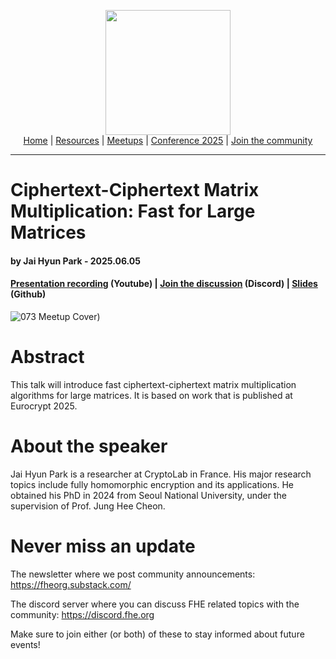 <!-- Main header navigation -->
<p align="center">
  <img width="200" src="https://user-images.githubusercontent.com/5758427/180978488-db825482-5a58-4c7c-9589-c494a6f0be04.png"><br/>
  <a href="https://fhe-org.github.io">Home</a> | <a href="https://fhe-org.github.io/resources">Resources</a> | <a href="https://fhe-org.github.io/meetups/">Meetups</a> | <a href="https://fhe-org.github.io/conferences/conference-2025/">Conference 2025</a> | <a href="https://fhe-org.github.io/community">Join the community</a>
</p>
<hr/>
<!-- /Main header navigation -->

#  Ciphertext-Ciphertext Matrix Multiplication: Fast for Large Matrices
#### by Jai Hyun Park - 2025.06.05
#### <a href="https://www.youtube.com/watch?v=ooodnjOwOgg&list=PLnbmMskCVh1chnSM8Jjy6Nk3IH6fpn7MM&index=1">Presentation recording</a> (Youtube) | <a href="https://discord.fhe.org">Join the discussion</a> (Discord) | <a href ="https://github.com/user-attachments/files/20612563/fheorg_20250605.pdf"> Slides<a/> (Github)

![073 Meetup Cover)](https://github.com/user-attachments/assets/9903c3be-099a-4489-b095-10946c66cc61)

# Abstract

This talk will introduce fast ciphertext-ciphertext matrix multiplication algorithms for large matrices. It is based on work that is published at Eurocrypt 2025. 

# About the speaker

Jai Hyun Park is a researcher at CryptoLab in France. His major research topics include fully homomorphic encryption and its applications. He obtained his PhD in 2024 from Seoul National University, under the supervision of Prof. Jung Hee Cheon. 

# Never miss an update

The newsletter where we post community announcements: https://fheorg.substack.com/

The discord server where you can discuss FHE related topics with the community: https://discord.fhe.org

Make sure to join either (or both) of these to stay informed about future events!
